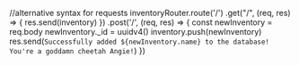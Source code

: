 //alternative syntax for requests
inventoryRouter.route('/')
.get("/", (req, res) => {
    res.send(inventory)
})
.post('/', (req, res) => {
    const newInventory = req.body
    newInventory._id = uuidv4()
    inventory.push(newInventory)
    res.send(`Successfully added ${newInventory.name} to the database! You're a goddamn cheetah Angie!`)
})